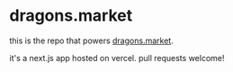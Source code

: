 # dragons.market

this is the repo that powers [dragons.market](https://dragons.market).

it's a next.js app hosted on vercel. pull requests welcome!
